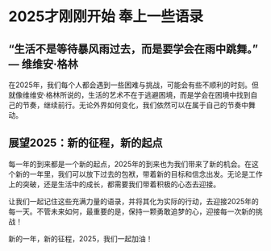 <!--
 * @Date: 2025-01-06 15:55:43
 * @FilePath: \docs\docs\column\NewJourney\index.md
 * @Description: 
-->
# 2025才刚刚开始 奉上一些语录
## “生活不是等待暴风雨过去，而是要学会在雨中跳舞。” — 维维安·格林
在2025年，我们每个人都会遇到一些困难与挑战，可能会有些不顺利的时刻。但就像维维安·格林所说的，生活的艺术不在于逃避困境，而是学会在困境中找到自己的节奏，继续前行。无论外界如何变化，我们依然可以在属于自己的节奏中舞动。


## 展望2025：新的征程，新的起点
每一年的到来都是一个新的起点，2025年的到来也为我们带来了新的机会。在这个新的一年里，我们可以放下过去的包袱，带着新的目标和信念出发。无论是工作上的突破，还是生活中的成长，都需要我们带着积极的心态去迎接。

让我们一起记住这些充满力量的语录，并将其化为实际的行动，去迎接2025年的每一天。不管未来如何，最重要的是，保持一颗勇敢追梦的心，迎接每一次新的挑战！

新的一年，新的征程，2025，我们一起加油！
